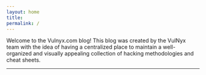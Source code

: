 ```yaml
---
layout: home
title:
permalink: /
---
```


Welcome to the Vulnyx.com blog!
This blog was created by the VulNyx team with the idea of ​​having a centralized place to maintain a well-organized and visually appealing collection of hacking methodologies and cheat sheets.

---
